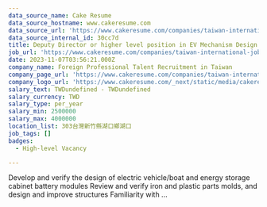 ```yaml
---
data_source_name: Cake Resume
data_source_hostname: www.cakeresume.com
data_source_url: 'https://www.cakeresume.com/companies/taiwan-international-jobs/jobs'
data_source_internal_id: 30cc7d
title: Deputy Director or higher level position in EV Mechanism Design
job_url: 'https://www.cakeresume.com/companies/taiwan-international-jobs/jobs/30cc7d'
date: 2023-11-07T03:56:21.000Z
company_name: Foreign Professional Talent Recruitment in Taiwan
company_page_url: 'https://www.cakeresume.com/companies/taiwan-international-jobs'
company_logo_url: 'https://www.cakeresume.com/_next/static/media/cakeresume.e1c03867.svg'
salary_text: TWDundefined - TWDundefined
salary_currency: TWD
salary_type: per_year
salary_min: 2500000
salary_max: 4000000
location_list: 303台灣新竹縣湖口鄉湖口
job_tags: []
badges:
  - High-level Vacancy

---
```


Develop and verify the design of electric vehicle/boat and energy storage cabinet battery modules Review and verify iron and plastic parts molds, and design and improve structures Familiarity with ...